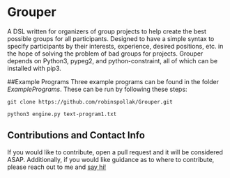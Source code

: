 # Grouper
A DSL written for organizers of group projects to help create the best possible groups for all participants. Designed to have a simple syntax to specify participants by their interests, experience, desired positions, etc. in the hope of solving the problem of bad groups for projects. Grouper depends on Python3, pypeg2, and python-constraint, all of which can be installed with pip3.

##Example Programs
Three example programs can be found in the folder _ExamplePrograms_. These can be run by following these steps:

`git clone https://github.com/robinspollak/Grouper.git`

`python3 engine.py text-program1.txt`

## Contributions and Contact Info
If you would like to contribute, open a pull request and it will be considered ASAP. Additionally, if you would like guidance as to where to contribute, please reach out to me and [say hi!](mailto:robin@pollak.io)
